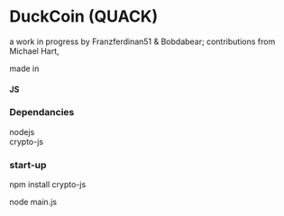 # DuckCoin (QUACK)
a work in progress by Franzferdinan51 & Bobdabear;
  contributions from Michael Hart,

made in <h4>JS</h4>

<h3>Dependancies</h3>

nodejs<br>
crypto-js

<h3>start-up</h3>

npm install crypto-js<br>

node main.js
